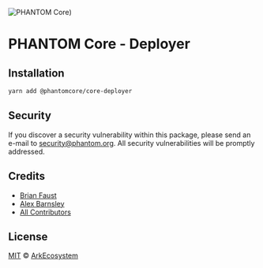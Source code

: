 ![PHANTOM Core](https://i.imgur.com/dPHOKrL.jpg))

# PHANTOM Core - Deployer

## Installation

```bash
yarn add @phantomcore/core-deployer
```

## Security

If you discover a security vulnerability within this package, please send an e-mail to security@phantom.org. All security vulnerabilities will be promptly addressed.

## Credits

- [Brian Faust](https://github.com/faustbrian)
- [Alex Barnsley](https://github.com/alexbarnsley)
- [All Contributors](../../../../contributors)

## License

[MIT](LICENSE) © [ArkEcosystem](https://ark.io)
